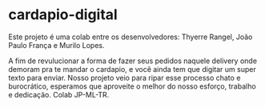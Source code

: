 # cardapio-digital
Este projeto é uma colab entre os desenvolvedores:
Thyerre Rangel, João Paulo França e Murilo Lopes.

A fim de revulucionar a forma de fazer seus pedidos naquele delivery onde demoram pra te mandar o cardapio,
e você ainda tem que digitar um super texto para enviar.
Nosso projeto veio para ripar esse processo chato e burocrático, esperamos que aproveite o melhor do nosso
esforço, trabalho e dedicação.
Colab JP-ML-TR.